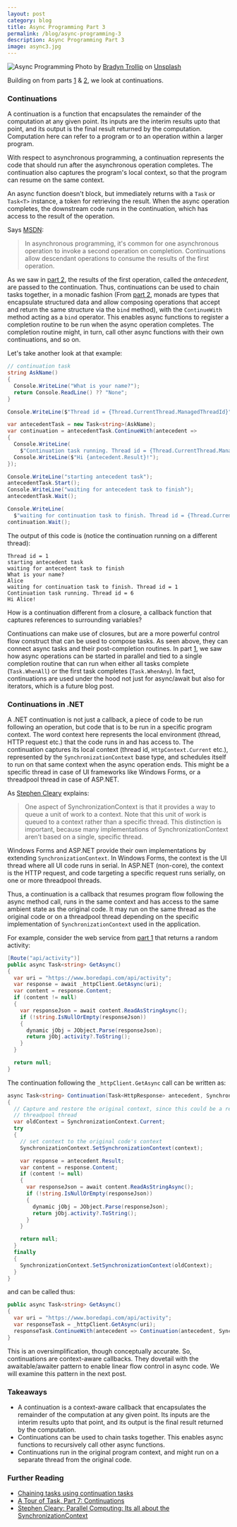 ```yaml
---
layout: post
category: blog
title: Async Programming Part 3
permalink: /blog/async-programming-3
description: Async Programming Part 3
image: async3.jpg
---
```


![Async Programming](../img/async3.jpg)
<span class="credit">Photo by <a href="https://unsplash.com/@bradyn?utm_content=creditCopyText&utm_medium=referral&utm_source=unsplash">Bradyn Trollip</a> on <a href="https://unsplash.com/photos/person-holding-white-and-blue-plastic-blocks-pxVOztBa6mY?utm_content=creditCopyText&utm_medium=referral&utm_source=unsplash">Unsplash</a></span>
  
Building on from parts [1](/blog/async-programming-1) & [2](/blog/async-programming-2), we look at continuations.

### Continuations

A continuation is a function that encapsulates the remainder of the computation at any given point. Its inputs are the interim results upto that point, and its output is the final result returned by the computation. Computation here can refer to a program or to an operation within a larger program. 

With respect to asynchronous programming, a continuation represents the code that should run after the asynchronous operation completes. The continuation also captures the program's local context, so that the program can resume on the same context.

An async function doesn't block, but immediately returns with a `Task` or `Task<T>` instance, a token for retrieving the result. When the async operation completes, the downstream code runs in the continuation, which has access to the result of the operation.  

Says [MSDN](https://learn.microsoft.com/en-us/dotnet/standard/parallel-programming/chaining-tasks-by-using-continuation-tasks):
> In asynchronous programming, it's common for one asynchronous operation to invoke a second operation on completion. Continuations allow descendant operations to consume the results of the first operation. 

As we saw in [part 2](/blog/async-programming-2), the results of the first operation, called the *antecedent*, are passed  to the continuation. Thus, continuations can be used to chain tasks together, in a monadic fashion (From [part 2](/blog/async-programming-2), monads are types that encapsulate structured data and allow composing operations that accept and return the same structure via the `bind` method), with the `ContinueWith` method acting as a `bind` operator. This enables async functions to register a completion routine to be run when the async operation completes. The completion routine might, in turn, call other async functions with their own continuations, and so on. 

Let's take another look at that example:
```csharp
// continuation task
string AskName()
{
  Console.WriteLine("What is your name?");
  return Console.ReadLine() ?? "None";
}

Console.WriteLine($"Thread id = {Thread.CurrentThread.ManagedThreadId}");

var antecedentTask = new Task<string>(AskName);
var continuation = antecedentTask.ContinueWith(antecedent =>
{
  Console.WriteLine(
    $"Continuation task running. Thread id = {Thread.CurrentThread.ManagedThreadId}");
  Console.WriteLine($"Hi {antecedent.Result}!");
});

Console.WriteLine("starting antecedent task");
antecedentTask.Start();
Console.WriteLine("waiting for antecedent task to finish");
antecedentTask.Wait();

Console.WriteLine(
  $"waiting for continuation task to finish. Thread id = {Thread.CurrentThread.ManagedThreadId}");
continuation.Wait();
```

The output of this code is (notice the continuation running on a different thread):
```text
Thread id = 1
starting antecedent task
waiting for antecedent task to finish
What is your name?
Alice
waiting for continuation task to finish. Thread id = 1
Continuation task running. Thread id = 6
Hi Alice!
```

How is a continuation different from a closure, a callback function that captures references to surrounding variables? 

Continuations can make use of closures, but are a more powerful control flow construct that can be used to compose tasks. As seen above, they can connect async tasks and their post-completion routines. In part [1](/blog/async-programming-1), we saw how async operations can be started in parallel and tied to a single completion routine that can run when either all tasks complete (`Task.WhenAll`) or the first task completes (`Task.WhenAny`). In fact, continuations are used under the hood not just for async/await but also for iterators, which is a future blog post.

### Continuations in .NET

A .NET continuation is not just a callback, a piece of code to be run following an operation, but code that is to be run in a specific program context. The word context here represents the local environment (thread, HTTP request etc.) that the code runs in and has access to.  The continuation captures its local context (thread id, `HttpContext.Current` etc.), represented by the `SynchronizationContext` base type, and schedules itself to run on that same context when the async operation ends. This might be a specific thread in case of UI frameworks like Windows Forms, or a threadpool thread in case of ASP.NET. 

As [Stephen Cleary](https://learn.microsoft.com/en-us/archive/msdn-magazine/2011/february/msdn-magazine-parallel-computing-it-s-all-about-the-synchronizationcontext) explains:
> One aspect of SynchronizationContext is that it provides a way to queue a unit of work to a context. Note that this unit of work is queued to a context rather than a specific thread. This distinction is important, because many implementations of SynchronizationContext aren’t based on a single, specific thread.

Windows Forms and ASP.NET provide their own implementations by extending `SynchronizationContext`. In Windows Forms, the context is the UI thread where all UI code runs in serial. In ASP.NET (non-core), the context is the HTTP request, and code targeting a specific request runs serially, on one or more threadpool threads. 

Thus, a continuation is a callback that resumes program flow following the async method call, runs in the same context and has access to the same ambient state as the original code. It may run on the same thread as the original code or on a threadpool thread depending on the specific implementation of `SynchronizationContext` used in the application.

For example, consider the web service from [part 1](/blog/async-programming-1) that returns a random activity:
```csharp
[Route("api/activity")]
public async Task<string> GetAsync()
{
  var uri = "https://www.boredapi.com/api/activity";
  var response = await _httpClient.GetAsync(uri);
  var content = response.Content;
  if (content != null)
  {
    var responseJson = await content.ReadAsStringAsync();
    if (!string.IsNullOrEmpty(responseJson))
    {
      dynamic jObj = JObject.Parse(responseJson);
      return jObj.activity?.ToString();
    }
  }

  return null;
}
```

The continuation following the `_httpClient.GetAsync` call can be written as:

```csharp
async Task<string> Continuation(Task<HttpResponse> antecedent, SynchronizationContext context)
{ 
  // Capture and restore the original context, since this could be a reusable 
  // threadpool thread
  var oldContext = SynchronizationContext.Current;
  try 
  {
    // set context to the original code's context
    SynchronizationContext.SetSynchronizationContext(context);	

    var response = antecedent.Result;
    var content = response.Content;
    if (content != null)
    {
      var responseJson = await content.ReadAsStringAsync();
      if (!string.IsNullOrEmpty(responseJson))
      {
        dynamic jObj = JObject.Parse(responseJson);
        return jObj.activity?.ToString();
      }
    }

    return null;	
  }
  finally 
  {
    SynchronizationContext.SetSynchronizationContext(oldContext);
  }
}
```

and can be called thus:
```csharp
public async Task<string> GetAsync()
{
  var uri = "https://www.boredapi.com/api/activity";
  var responseTask = _httpClient.GetAsync(uri);
  responseTask.ContinueWith(antecedent => Continuation(antecedent, SynchronizationContext.Current));	
}
```

This is an oversimplification, though conceptually accurate. So, continuations are context-aware callbacks. They dovetail with the awaitable/awaiter pattern to enable linear flow control in async code. We will examine this pattern in the next post.

### Takeaways
- A continuation is a context-aware callback that encapsulates the remainder of the computation at any given point. Its inputs are the interim results upto that point, and its output is the final result returned by the computation.
- Continuations can be used to chain tasks together. This enables async functions to recursively call other async functions.
- Continuations run in the original program context, and might run on a separate thread from the original code.


### Further Reading
- [Chaining tasks using continuation tasks](https://learn.microsoft.com/en-us/dotnet/standard/parallel-programming/chaining-tasks-by-using-continuation-tasks)
- [A Tour of Task, Part 7: Continuations](https://blog.stephencleary.com/2015/01/a-tour-of-task-part-7-continuations.html)
- [Stephen Cleary: Parallel Computing: Its all about the SynchronizationContext](https://learn.microsoft.com/en-us/archive/msdn-magazine/2011/february/msdn-magazine-parallel-computing-it-s-all-about-the-synchronizationcontext) 
